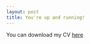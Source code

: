 ```yaml
---
layout: post
title: You're up and running!
---
```

You can download my CV <a href="https://github.com/uelihofstetter/CV/raw/master/mc/CV_Hofstetter.pdf.zip">here</a>
 
